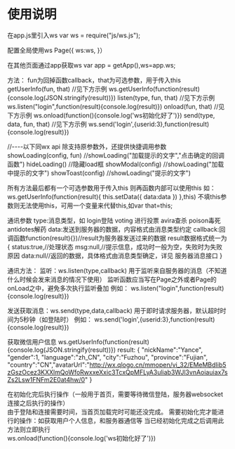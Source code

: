 # 使用说明
在app.js里引入ws
var ws = require("js/ws.js");

配置全局使用ws
Page({
    ws:ws,
}）

在其他页面通过app获取ws
var app = getApp(),ws=app.ws;

方法：
fun为回掉函数callback，that为可选参数，用于传入this
getUserInfo(fun, that)    //见下方示例 ws.getUserInfo(function(result){console.log(JSON.stringify(result))})
listen(type, fun, that)    //见下方示例 ws.listen("login",function(result){console.log(result)})
onload(fun, that)    //见下方示例 ws.onload(function(){console.log('ws初始化好了')})
send(type, data, fun, that)    //见下方示例 ws.send('login',{userid:3},function(result){console.log(result)})

//----以下同wx api 除支持原参数外，还提供快捷调用参数
showLoading(config, fun)    //showLoading("加载提示的文字","点击确定的回调函数")
hideLoading()    //隐藏load框
showModal(config)    //showLoading("加载中提示的文字")
showToast(config)    //showLoading("提示的文字")


所有方法最后都有一个可选参数用于传入this
则再函数内部可以使用this
如：ws.getUserInfo(function(result){
    this.setData({
        data:data
    })
},this)
不填this参数则无法使用this，可用一个变量来代替this,如var that=this;

通讯参数
type:消息类型，如 login登陆 voting 进行投票 avira查杀 poison毒死 antidotes解药
data:发送到服务器的数据，内容格式由消息类型约定
callback:回调函数function(result){})//result为服务器发送过来的数据
            result数据格式统一为
            {
                status:true,//处理状态
                msg:null,//提示信息，成功时一般为空，失败时为失败原因
                data:null//返回的数据，具体格式由消息类型确定，详见 服务器消息接口
            }

通讯方法：
监听：ws.listen(type,callback)
        用于监听来自服务器的消息（不知道什么时候会发来消息的情况下使用）
        监听函数应当写在Page之外或者Page的onLoad之中，避免多次执行监听叠加
        例如：
            ws.listen("login",function(result){console.log(result)})

发送获取消息：ws.send(type,data,callback)
        用于即时请求服务器，默认超时时间为5秒钟（如登陆时）
        例如：
            ws.send('login',{userid:3},function(result){console.log(result)})

获取微信用户信息
ws.getUserInfo(function(result){console.log(JSON.stringify(result))})
result:
    {
        "nickName":"Yance",
        "gender":1,
        "language":"zh_CN",
        "city":"Fuzhou",
        "province":"Fujian",
        "country":"CN","avatarUrl":"http://wx.qlogo.cn/mmopen/vi_32/EMeMBdIib5zGszOcez3KXXlmQoWfoRwxxeXxic3TcxQpMFLyA3uliab3WJl3vnAoiauiax7sZs2Lsw1FNFm2E0at4hw/0"
    }

在初始化完后执行操作（一般用于首页，需要等待微信登陆，服务器websocket连接之后执行的操作）  
由于登陆和连接需要时间，当首页加载完时可能还没完成。
需要初始化完才能进行的操作：如获取用户个人信息，和服务器通信等
当已经初始化完成之后调用此方法则立即执行  
ws.onload(function(){console.log('ws初始化好了')})


